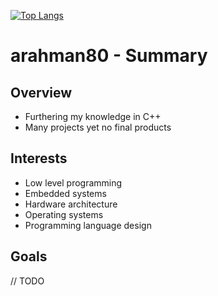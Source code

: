 [![Top Langs](https://github-readme-stats.vercel.app/api/top-langs/?username=arahman80)](https://github.com/arahman80/github-readme-stats)

# arahman80 - Summary

## Overview
- Furthering my knowledge in C++
- Many projects yet no final products

## Interests
- Low level programming
- Embedded systems
- Hardware architecture
- Operating systems
- Programming language design

## Goals
// TODO
